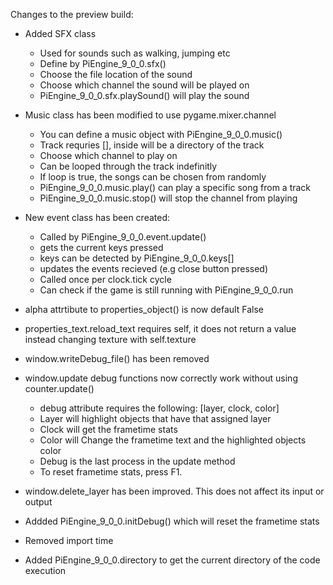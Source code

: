 Changes to the preview build:

- Added SFX class
    - Used for sounds such as walking, jumping etc
    - Define by PiEngine_9_0_0.sfx()
    - Choose the file location of the sound
    - Choose which channel the sound will be played on
    - PiEngine_9_0_0.sfx.playSound() will play the sound

- Music class has been modified to use pygame.mixer.channel
    - You can define a music object with PiEngine_9_0_0.music()
    - Track requries [], inside will be a directory of the track
    - Choose which channel to play on 
    - Can be looped through the track indefinitly
    - If loop is true, the songs can be chosen from randomly
    - PiEngine_9_0_0.music.play() can play a specific song from a track
    - PiEngine_9_0_0.music.stop() will stop the channel from playing

- New event class has been created:
    - Called by PiEngine_9_0_0.event.update()
    - gets the current keys pressed
    - keys can be detected by PiEngine_9_0_0.keys[]
    - updates the events recieved (e.g close button pressed)
    - Called once per clock.tick cycle
    - Can check if the game is still running with PiEngine_9_0_0.run

- alpha attrtibute to properties_object() is now default False

- properties_text.reload_text requires self, it does not return a value instead changing texture with self.texture

- window.writeDebug_file() has been removed

- window.update debug functions now correctly work without using counter.update()
    - debug attribute requires the following: [layer, clock, color]
    - Layer will highlight objects that have that assigned layer
    - Clock will get the frametime stats
    - Color will Change the frametime text and the highlighted objects color
    - Debug is the last process in the update method
    - To reset frametime stats, press F1.

- window.delete_layer has been improved. This does not affect its input or output

- Addded PiEngine_9_0_0.initDebug() which will reset the frametime stats

- Removed import time

- Added PiEngine_9_0_0.directory to get the current directory of the code execution